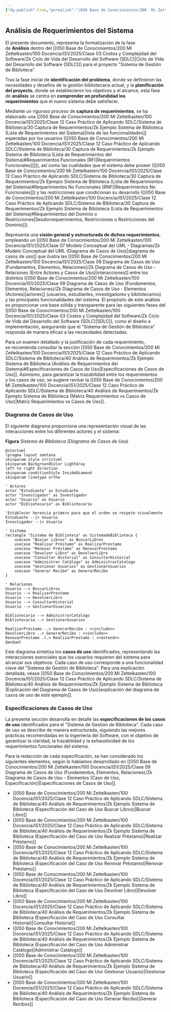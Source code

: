 ```yaml
---
{"dg-publish":true,"permalink":"/050 Base de Conocimientos/200  Mi Zettelkasten/100 Docencia/IS1/2025/Clase 12 Caso Práctico de Aplicando SDLC/Sistema de Biblioteca/40 Análisis de Requerimientos/Zk Ejemplo Sistema de Biblioteca (Análisis de Requerimientos del Sistema)/","tags":["digitalGarden","sistema","UML","diagramaCasosDeUso"]}
---
```


## Análisis de Requerimientos del Sistema

El presente documento, representa la formalización de la fase de **Análisis** dentro del [[050 Base de Conocimientos/200  Mi Zettelkasten/100 Docencia/IS1/2025/Clase 03 Costos y Complejidad del Software/Zk Ciclo de Vida del Desarrollo del Software (SDLC)\|Ciclo de Vida del Desarrollo del Software (SDLC)]] para el proyecto "Sistema de Gestión de Biblioteca".

Tras la fase inicial de **identificación del problema**, donde se definieron las necesidades y desafíos de la gestión bibliotecaria actual, y la **planificación del proyecto**, donde se establecieron los objetivos y el alcance, esta fase de **análisis** se centra en **comprender en profundidad los requerimientos** que el nuevo sistema debe satisfacer.

Mediante un riguroso proceso de **captura de requerimientos**, se ha elaborado una [[050 Base de Conocimientos/200  Mi Zettelkasten/100 Docencia/IS1/2025/Clase 12 Caso Práctico de Aplicando SDLC/Sistema de Biblioteca/30 Captura de Requerimientos/Zk Ejemplo Sistema de Biblioteca (Lista de Requerimientos del Sistema)\|lista de las funcionalidades]] esperadas por los usuarios ([[050 Base de Conocimientos/200  Mi Zettelkasten/100 Docencia/IS1/2025/Clase 12 Caso Práctico de Aplicando SDLC/Sistema de Biblioteca/30 Captura de Requerimientos/Zk Ejemplo Sistema de Biblioteca (Lista de Requerimientos del Sistema)#Requerimientos Funcionales (RF)\|Requerimientos Funcionales]]]]), así como las cualidades que el sistema debe poseer ([[050 Base de Conocimientos/200  Mi Zettelkasten/100 Docencia/IS1/2025/Clase 12 Caso Práctico de Aplicando SDLC/Sistema de Biblioteca/30 Captura de Requerimientos/Zk Ejemplo Sistema de Biblioteca (Lista de Requerimientos del Sistema)#Requerimientos No Funcionales (RNF)\|Requerimientos No Funcionales]]) y las restricciones que condicionan su desarrollo ([[050 Base de Conocimientos/200  Mi Zettelkasten/100 Docencia/IS1/2025/Clase 12 Caso Práctico de Aplicando SDLC/Sistema de Biblioteca/30 Captura de Requerimientos/Zk Ejemplo Sistema de Biblioteca (Lista de Requerimientos del Sistema)#Requerimientos del Dominio o Restricciones\|Seudorrequerimientos, Restricciones o Restricciones del Dominio]]).

Representa una **visión general y estructurada de dichos requerimientos**, empleando un [[050 Base de Conocimientos/200  Mi Zettelkasten/100 Docencia/IS1/2025/Clase 07 Modelo Conceptual del UML - Diagramas/Zk Modelo Conceptual del UML (Diagrama de Casos de Uso)\|diagrama de casos de uso]] que ilustra las [[050 Base de Conocimientos/200  Mi Zettelkasten/100 Docencia/IS1/2025/Clase 09 Diagrama de Casos de Uso (Fundamentos, Elementos, Relaciones)/Zk Diagrama de Casos de Uso - Relaciones (Entre Actores y Casos de Uso)\|interacciones]] entre los distintos [[050 Base de Conocimientos/200  Mi Zettelkasten/100 Docencia/IS1/2025/Clase 09 Diagrama de Casos de Uso (Fundamentos, Elementos, Relaciones)/Zk Diagrama de Casos de Uso - Elementos (Actores)\|actores]] (usuarios, estudiantes, investigadores y bibliotecarios) y las principales funcionalidades del sistema. El propósito de este análisis es proporcionar una base sólida y transparente para las siguientes fases del [[050 Base de Conocimientos/200  Mi Zettelkasten/100 Docencia/IS1/2025/Clase 03 Costos y Complejidad del Software/Zk Ciclo de Vida del Desarrollo del Software (SDLC)\|SDLC]], como el diseño e implementación, asegurando que el "Sistema de Gestión de Biblioteca" responda de manera eficaz a las necesidades detectadas.

Para un examen detallado y la justificación de cada requerimiento, se recomienda consultar la sección [[050 Base de Conocimientos/200  Mi Zettelkasten/100 Docencia/IS1/2025/Clase 12 Caso Práctico de Aplicando SDLC/Sistema de Biblioteca/40 Análisis de Requerimientos/Zk Ejemplo Sistema de Biblioteca (Análisis de Requerimientos del Sistema)#Especificaciones de Casos de Uso\|Especificaciones de Casos de Uso]]. Asimismo, para garantizar la trazabilidad entre los requerimientos y los casos de uso, se sugiere revisar la [[050 Base de Conocimientos/200  Mi Zettelkasten/100 Docencia/IS1/2025/Clase 12 Caso Práctico de Aplicando SDLC/Sistema de Biblioteca/40 Análisis de Requerimientos/Zk Ejemplo Sistema de Biblioteca (Matriz Requerimientos vs Casos de Uso)\|Matriz Requerimientos vs Casos de Uso]].


### Diagrama de Casos de Uso

El siguiente diagrama proporciona una representación visual de las interacciones entre los diferentes actores y el sistema:

**Figura**
_Sistema de Biblioteca (Diagrama de Casos de Uso)_
```plantuml
@startuml
!pragma layout smetana
skinparam style strictuml
skinparam BackgroundColor LightGray
left to right direction
skinparam conditionStyle InsideDiamond
skinparam linetype ortho

' Actores
actor "Estudiante" as Estudiante
actor "Investigador" as Investigador
actor "Usuario" as Usuario
actor "Bibliotecario" as Bibliotecario

'Establecer herencia primero para que el orden se respete visualmente
Estudiante --|> Usuario
Investigador --|> Usuario

' Sistema
rectangle "Sistema de Biblioteca" as SistemadeBiblioteca {
	usecase "Buscar Libros" as BuscarLibros
	usecase "Realizar Préstamo" as RealizarPrestamo
	usecase "Renovar Préstamo" as RenovarPrestamo
	usecase "Devolver Libro" as DevolverLibro
	usecase "Consultar Historial" as ConsultarHistorial
	usecase "Administrar Catálogo" as AdministrarCatalogo
	usecase "Gestionar Usuarios" as GestionarUsuarios
	usecase "Generar Recibo" as GenerarRecibo
}

' Relaciones
Usuario --> BuscarLibros
Usuario --> RealizarPrestamo
Usuario --> DevolverLibro
Usuario --> ConsultarHistorial
Usuario --> GestionarUsuarios

Bibliotecario --> AdministrarCatalogo
Bibliotecario --> GestionarUsuarios

RealizarPrestamo ..> GenerarRecibo : <<include>>
DevolverLibro ..> GenerarRecibo : <<include>>
RenovarPrestamo .l.> RealizarPrestamo : <<extend>>
@enduml
```

Este diagrama sintetiza los **casos de uso** identificados, representando las interacciones esenciales que los usuarios requieren del sistema para alcanzar sus objetivos. Cada caso de uso corresponde a una funcionalidad clave del "Sistema de Gestión de Biblioteca". Para una explicación detallada, véase [[050 Base de Conocimientos/200  Mi Zettelkasten/100 Docencia/IS1/2025/Clase 12 Caso Práctico de Aplicando SDLC/Sistema de Biblioteca/40 Análisis de Requerimientos/Zk Ejemplo Sistema de Biblioteca (Explicación del Diagrama de Casos de Uso)\|explicación del diagrama de casos de uso de este ejemplo]].

### Especificaciones de Casos de Uso

La presente sección desarrolla en detalle las **especificaciones de los casos de uso** identificados para el "Sistema de Gestión de Biblioteca". Cada caso de uso se describe de manera estructurada, siguiendo las mejores prácticas recomendadas en la Ingeniería del Software, con el objetivo de garantizar la claridad, la trazabilidad y la exhaustividad de los requerimientos funcionales del sistema.

Para la redacción de cada especificación, se han considerado los siguientes elementos, según lo habíamos desarrollado en [[050 Base de Conocimientos/200  Mi Zettelkasten/100 Docencia/IS1/2025/Clase 09 Diagrama de Casos de Uso (Fundamentos, Elementos, Relaciones)/Zk Diagrama de Casos de Uso - Elementos (Caso de Uso, Especificación)\|Especificaciones de Casos de Uso]].

- [[050 Base de Conocimientos/200  Mi Zettelkasten/100 Docencia/IS1/2025/Clase 12 Caso Práctico de Aplicando SDLC/Sistema de Biblioteca/40 Análisis de Requerimientos/Zk Ejemplo Sistema de Biblioteca (Especificación del Caso de Uso Buscar Libros)\|Buscar Libro]]
- [[050 Base de Conocimientos/200  Mi Zettelkasten/100 Docencia/IS1/2025/Clase 12 Caso Práctico de Aplicando SDLC/Sistema de Biblioteca/40 Análisis de Requerimientos/Zk Ejemplo Sistema de Biblioteca (Especificación del Caso de Uso Realizar Préstamo)\|Realizar Préstamo]]
- [[050 Base de Conocimientos/200  Mi Zettelkasten/100 Docencia/IS1/2025/Clase 12 Caso Práctico de Aplicando SDLC/Sistema de Biblioteca/40 Análisis de Requerimientos/Zk Ejemplo Sistema de Biblioteca (Especificación del Caso de Uso Renovar Préstamo)\|Renovar Préstamo]]
- [[050 Base de Conocimientos/200  Mi Zettelkasten/100 Docencia/IS1/2025/Clase 12 Caso Práctico de Aplicando SDLC/Sistema de Biblioteca/40 Análisis de Requerimientos/Zk Ejemplo Sistema de Biblioteca (Especificación del Caso de Uso Devolver Libro)\|Devolver Libro]]
- [[050 Base de Conocimientos/200  Mi Zettelkasten/100 Docencia/IS1/2025/Clase 12 Caso Práctico de Aplicando SDLC/Sistema de Biblioteca/40 Análisis de Requerimientos/Zk Ejemplo Sistema de Biblioteca (Especificación del Caso de Uso Consultar Historial)\|Consultar Historial]]
- [[050 Base de Conocimientos/200  Mi Zettelkasten/100 Docencia/IS1/2025/Clase 12 Caso Práctico de Aplicando SDLC/Sistema de Biblioteca/40 Análisis de Requerimientos/Zk Ejemplo Sistema de Biblioteca (Especificación del Caso de Uso Administrar Catálogo)\|Administrar Catálogo]]
- [[050 Base de Conocimientos/200  Mi Zettelkasten/100 Docencia/IS1/2025/Clase 12 Caso Práctico de Aplicando SDLC/Sistema de Biblioteca/40 Análisis de Requerimientos/Zk Ejemplo Sistema de Biblioteca (Especificación del Caso de Uso Gestionar Usuario)\|Gestionar Usuario]]
- [[050 Base de Conocimientos/200  Mi Zettelkasten/100 Docencia/IS1/2025/Clase 12 Caso Práctico de Aplicando SDLC/Sistema de Biblioteca/40 Análisis de Requerimientos/Zk Ejemplo Sistema de Biblioteca (Especificación del Caso de Uso Generar Recibo)\|Generar Recibos]]
